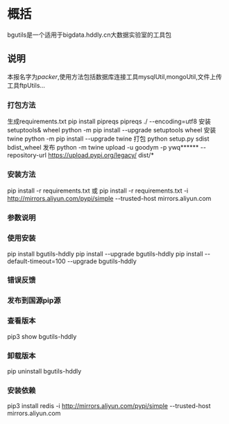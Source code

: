 # 概括
bgutils是一个适用于bigdata.hddly.cn大数据实验室的工具包
## 说明
本报名字为*packer*,使用方法包括数据库连接工具mysqlUtil,mongoUtil,文件上传工具ftpUtils...

### 打包方法
生成requirements.txt
pip install pipreqs
pipreqs ./ --encoding=utf8
安装setuptools& wheel
python -m pip install --upgrade setuptools wheel
安装twine
python -m pip install --upgrade twine
打包
python setup.py sdist bdist_wheel
发布
python -m twine upload -u goodym -p ywq****** --repository-url https://upload.pypi.org/legacy/  dist/*
### 安装方法
pip install -r requirements.txt
或
pip install -r requirements.txt  -i http://mirrors.aliyun.com/pypi/simple --trusted-host mirrors.aliyun.com
### 参数说明

### 使用安装
pip install bgutils-hddly
pip install --upgrade bgutils-hddly
pip install --default-timeout=100 --upgrade bgutils-hddly
### 错误反馈
### 发布到国源pip源

### 查看版本
pip3 show bgutils-hddly

### 卸载版本
pip uninstall bgutils-hddly

### 安装依赖
pip3 install redis -i http://mirrors.aliyun.com/pypi/simple --trusted-host mirrors.aliyun.com
